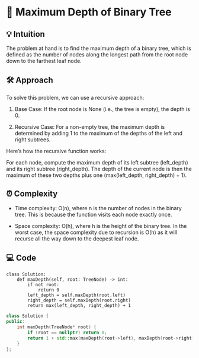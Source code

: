 # 📜 Maximum Depth of Binary Tree

## 💡 Intuition
The problem at hand is to find the maximum depth of a binary tree, which is defined as the number of nodes along the longest path from the root node down to the farthest leaf node.

## 🛠️ Approach
To solve this problem, we can use a recursive approach:

1.  Base Case: If the root node is None (i.e., the tree is empty), the depth is 0.

2.  Recursive Case: For a non-empty tree, the maximum depth is determined by adding 1 to the maximum of the depths of the left and right subtrees.

Here’s how the recursive function works:

For each node, compute the maximum depth of its left subtree (left_depth) and its right subtree (right_depth).
The depth of the current node is then the maximum of these two depths plus one (max(left_depth, right_depth) + 1).

## ⏰ Complexity
- Time complexity:
O(n), where n is the number of nodes in the binary tree. This is because the function visits each node exactly once.

- Space complexity:
O(h), where h is the height of the binary tree. In the worst case, the space complexity due to recursion is O(h) as it will recurse all the way down to the deepest leaf node.

## 💻 Code
```python3 []
class Solution:
    def maxDepth(self, root: TreeNode) -> int:
        if not root:
            return 0
        left_depth = self.maxDepth(root.left)
        right_depth = self.maxDepth(root.right)
        return max(left_depth, right_depth) + 1
```
```C++ []
class Solution {
public:
    int maxDepth(TreeNode* root) {
        if (root == nullptr) return 0;
        return 1 + std::max(maxDepth(root->left), maxDepth(root->right));
    }
};
```
